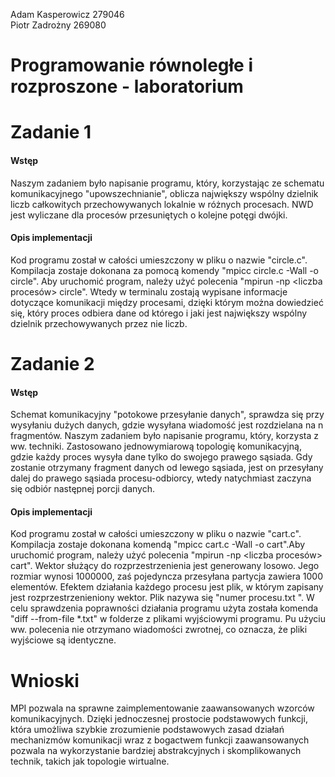 Adam Kasperowicz 279046  
Piotr Zadrożny 269080
 # Programowanie równoległe i rozproszone - laboratorium
 # Zadanie 1
  #### Wstęp
 Naszym zadaniem było napisanie programu, który, korzystając ze schematu komunikacyjnego  "upowszechnianie", oblicza największy wspólny dzielnik liczb całkowitych przechowywanych lokalnie w różnych procesach. NWD jest wyliczane dla procesów przesuniętych o kolejne potęgi dwójki. 
  #### Opis implementacji
 Kod programu został w całości umieszczony w pliku o nazwie "circle.c". Kompilacja zostaje dokonana za pomocą komendy "mpicc circle.c -Wall -o circle". Aby uruchomić program, należy użyć polecenia "mpirun -np <liczba procesów> circle".
Wtedy w terminalu zostają wypisane informacje dotyczące komunikacji między procesami, dzięki którym można dowiedzieć się, który proces odbiera dane od którego i jaki jest największy wspólny dzielnik przechowywanych przez nie liczb.
 
 # Zadanie 2
  #### Wstęp
Schemat komunikacyjny "potokowe przesyłanie danych", sprawdza się przy wysyłaniu dużych danych, gdzie wysyłana wiadomość jest rozdzielana na n fragmentów. Naszym zadaniem było napisanie programu, który, korzysta z ww. techniki. Zastosowano jednowymiarową topologię komunikacyjną, gdzie każdy proces wysyła dane tylko do swojego prawego sąsiada. Gdy zostanie otrzymany fragment danych od lewego sąsiada, jest on przesyłany dalej do prawego sąsiada procesu-odbiorcy, wtedy natychmiast zaczyna się odbiór następnej porcji danych.

  #### Opis implementacji
 Kod programu został w całości umieszczony w pliku o nazwie "cart.c". Kompilacja zostaje dokonana komendą "mpicc cart.c -Wall -o cart".Aby uruchomić program, należy użyć polecenia "mpirun -np <liczba procesów> cart".
 Wektor służący do rozprzestrzenienia jest generowany losowo. Jego rozmiar wynosi 1000000, zaś pojedyncza przesyłana partycja zawiera 1000 elementów.
 Efektem działania każdego procesu jest plik, w którym zapisany jest rozprzestrzenieniony wektor. Plik nazywa się "numer procesu.txt ". W celu sprawdzenia poprawności działania programu użyta została komenda "diff --from-file *.txt" w folderze z plikami wyjściowymi programu. Pu użyciu ww. polecenia nie otrzymano wiadomości zwrotnej, co oznacza, że pliki wyjściowe są identyczne.

# Wnioski
 MPI pozwala na sprawne zaimplementowanie zaawansowanych wzorców komunikacyjnych. Dzięki jednoczesnej prostocie podstawowych funkcji, która umożliwa szybkie zrozumienie podstawowych zasad działań mechanizmów komunikacji wraz z bogactwem funkcji zaawansowanych pozwala na wykorzystanie bardziej abstrakcyjnych i skomplikowanych technik, takich jak topologie wirtualne.
